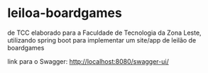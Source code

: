 # leiloa-boardgames
 de TCC elaborado para a Faculdade de Tecnologia da Zona Leste, utilizando spring boot para implementar um site/app de leilão de boardgames

link para o Swagger: [http://localhost:8080/swagger-ui/](http://localhost:8080/swagger-ui/)
